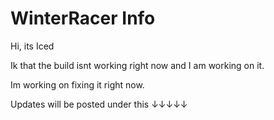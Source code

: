 # WinterRacer Info
Hi, its Iced

Ik that the build isnt working right now and I am working on it.

Im working on fixing it right now.

Updates will be posted under this ↓↓↓↓↓
